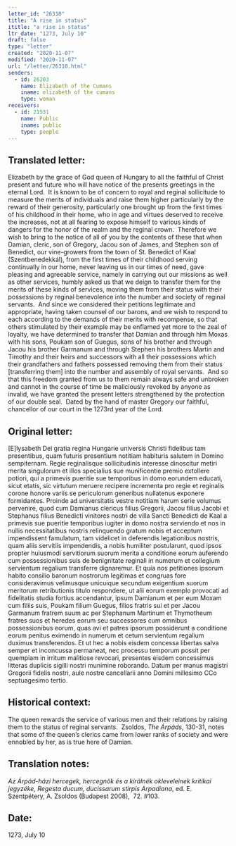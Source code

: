 ```yaml
---
letter_id: "26310"
title: "A rise in status"
ititle: "a rise in status"
ltr_date: "1273, July 10"
draft: false
type: "letter"
created: "2020-11-07"
modified: "2020-11-07"
url: "/letter/26310.html"
senders:
  - id: 26203
    name: Elizabeth of the Cumans
    iname: elizabeth of the cumans
    type: woman
receivers:
  - id: 21531
    name: Public
    iname: public
    type: people
---
```

<h2> Translated letter:</h2><p>Elizabeth by the grace of God queen of Hungary to all the faithful of Christ present and future who will have notice of the presents greetings in the eternal Lord.&nbsp; It is known to be of concern to royal and reginal sollicitude to measure the merits of individuals and raise them higher particularly by the reward of their generosity, particularly one brought up from the first times of his childhood in their home, who in age and virtues deserved to receive the increases, not at all fearing to expose himself to various kinds of dangers for the honor of the realm and the reginal crown.&nbsp; Therefore we wish to bring to the notice of all of you by the contents of these that when Damian, cleric, son of Gregory, Jacou son of James, and Stephen son of Benedict, our vine-growers from the town of St. Benedict of Kaal (Szentbenedekkál), from the first times of their childhood serving continually in our home, never leaving us in our times of need, gave pleasing and agreeable service, namely in carrying out our missions as well as other services, humbly asked us that we deign to transfer them for the merits of these kinds of services, moving them from their status with their possessions by reginal benevolence into the number and society of reginal servants.&nbsp; And since we considered their petitions legitimate and appropriate, having taken counsel of our barons, and we wish to respond to each according to the demands of their merits with recompense, so that others stimulated by their example may be enflamed yet more to the zeal of loyalty, we have determined to transfer that Damian and through him Moxas with his sons, Poukam son of Guegus, sons of his brother and through Jacou his brother Garmanum and through Stephen his brothers Martin and Timothy and their heirs and successors with all their possessions which their grandfathers and fathers possessed removing them from their status [transferring them] into the number and assembly of royal servants.&nbsp; And so that this freedom granted from us to them remain always safe and unbroken and cannot in the course of time be maliciously revoked by anyone as invalid, we have granted the present letters strengthened by the protection of our double seal.&nbsp; Dated by the hand of master Gregory our faithful, chancellor of our court in the 1273rd year of the Lord.</p><h2 class="mt-4"> Original letter:</h2><p><strong></strong></p><p>[E]lysabeth Dei gratia regina Hungarie universis Christi fidelibus tam presentibus, quam futuris presentium notitiam habituris salutem in Domino sempiternam. Regie reginalisque sollicitudinis interesse dinoscitur metiri merita singulorum et illos specialius sue munificentie premio extollere potiori, qui a primevis pueritie sue temporibus in domo eorundem educati, sicut etatis, sic virtutum meruere recipere incrementa pro regie et reginalis corone honore variis se periculorum generibus nullatenus exponere formidantes. Proinde ad universitatis vestre notitiam harum serie volumus pervenire, quod cum Damianus clericus filius Gregorii, Jacou filius Jacobi et Stephanus filius Benedicti vinitores nostri de villa Sancti Benedicti de Kaal a primevis sue pueritie temporibus iugiter in domo nostra serviendo et nos in nullis necessitatibus nostris relinquendo gratum nobis et acceptum impendissent famulatum, tam videlicet in deferendis legationibus nostris, quam aliis servitiis impendendis, a nobis humiliter postularunt, quod ipsos propter huiusmodi servitiorum suorum merita a conditione eorum auferendo cum possessionibus suis de benignitate reginali in numerum et collegium servientum regalium transferre dignaremur. Et quia nos petitiones ipsorum habito consilio baronum nostrorum legitimas et congruas fore consideravimus velimusque unicuique secundum exigentium suorum meritorum retributionis titulo respondere, ut alii eorum exemplo provocati ad fidelitatis studia fortius accendantur, ipsum Damianum et per eum Moxam cum filiis suis, Poukam filium Guegus, filios fratris sui et per Jacou Garmanum fratrem suum ac per Stephanum Martinum et Thymotheum fratres suos et heredes eorum seu successores cum omnibus possessionibus eorum, quas avi et patres ipsorum possiderunt a conditione eorum penitus eximendo in numerum et cetum servientum regalium duximus transferendos. Et ut hec a nobis eisdem concessa libertas salva semper et inconcussa permaneat, nec processu temporum possit per quempiam in irritum malitiose revocari, presentes eisdem concessimus litteras duplicis sigilli nostri munimine roborando. Datum per manus magistri Gregorii fidelis nostri, aule nostre cancellarii anno Domini millesimo CCo septuagesimo tertio.</p><h2 class="mt-4"> Historical context:</h2><p>The queen rewards the service of various men and their relations by raising them to the status of reginal servants.&nbsp; Zsoldos, <i>The Árpáds</i>, 130-31, notes that some of the queen’s clerics came from lower ranks of society and were ennobled by her, as is true here of Damian.</p><h2 class="mt-4"> Translation notes:</h2><p><i>Az Árpád-házi hercegek, hercegnök és a királnék okleveleinek kritikai jegyzéke, Regesta ducum, ducissarum stirpis Arpadiana</i>, ed. E. Szentpétery, A. Zsoldos (Budapest 2008),&nbsp; 72. #103.</p><h2 class="mt-4"> Date:</h2>1273, July 10